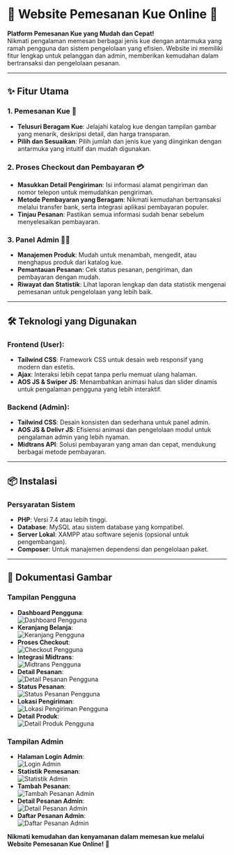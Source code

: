 # **🍰 Website Pemesanan Kue Online** 🎂

**Platform Pemesanan Kue yang Mudah dan Cepat!**  
Nikmati pengalaman memesan berbagai jenis kue dengan antarmuka yang ramah pengguna dan sistem pengelolaan yang efisien. Website ini memiliki fitur lengkap untuk pelanggan dan admin, memberikan kemudahan dalam bertransaksi dan pengelolaan pesanan.

---

## **✨ Fitur Utama**

### 1. **Pemesanan Kue** 🛒
- **Telusuri Beragam Kue**: Jelajahi katalog kue dengan tampilan gambar yang menarik, deskripsi detail, dan harga transparan.
- **Pilih dan Sesuaikan**: Pilih jumlah dan jenis kue yang diinginkan dengan antarmuka yang intuitif dan mudah digunakan.

### 2. **Proses Checkout dan Pembayaran** 💳
- **Masukkan Detail Pengiriman**: Isi informasi alamat pengiriman dan nomor telepon untuk memudahkan pengiriman.
- **Metode Pembayaran yang Beragam**: Nikmati kemudahan bertransaksi melalui transfer bank, serta integrasi aplikasi pembayaran populer.
- **Tinjau Pesanan**: Pastikan semua informasi sudah benar sebelum menyelesaikan pembayaran.

### 3. **Panel Admin** 👨‍💻
- **Manajemen Produk**: Mudah untuk menambah, mengedit, atau menghapus produk dari katalog kue.
- **Pemantauan Pesanan**: Cek status pesanan, pengiriman, dan pembayaran dengan mudah.
- **Riwayat dan Statistik**: Lihat laporan lengkap dan data statistik mengenai pemesanan untuk pengelolaan yang lebih baik.

---

## **🛠 Teknologi yang Digunakan**

### **Frontend (User):**
- **Tailwind CSS**: Framework CSS untuk desain web responsif yang modern dan estetis.
- **Ajax**: Interaksi lebih cepat tanpa perlu memuat ulang halaman.
- **AOS JS & Swiper JS**: Menambahkan animasi halus dan slider dinamis untuk pengalaman pengguna yang lebih interaktif.

### **Backend (Admin):**
- **Tailwind CSS**: Desain konsisten dan sederhana untuk panel admin.
- **AOS JS & Delivr JS**: Efisiensi animasi dan pengelolaan modul untuk pengalaman admin yang lebih nyaman.
- **Midtrans API**: Solusi pembayaran yang aman dan cepat, mendukung berbagai metode pembayaran.

---

## **📦 Instalasi**

### **Persyaratan Sistem**
- **PHP**: Versi 7.4 atau lebih tinggi.
- **Database**: MySQL atau sistem database yang kompatibel.
- **Server Lokal**: XAMPP atau software sejenis (opsional untuk pengembangan).
- **Composer**: Untuk manajemen dependensi dan pengelolaan paket.

---

## **📸 Dokumentasi Gambar**

### **Tampilan Pengguna**
- **Dashboard Pengguna**:  
  ![Dashboard Pengguna](img/dashboard_user.png)
- **Keranjang Belanja**:  
  ![Keranjang Pengguna](img/Keranjang_user.png)
- **Proses Checkout**:  
  ![Checkout Pengguna](img/checkout_user.png)
- **Integrasi Midtrans**:  
  ![Midtrans Pengguna](img/Midtrans_user.png)
- **Detail Pesanan**:  
  ![Detail Pesanan Pengguna](img/detail_pesanan_user.png)
- **Status Pesanan**:  
  ![Status Pesanan Pengguna](img/status_pemesanan_user.png)
- **Lokasi Pengiriman**:  
  ![Lokasi Pengiriman Pengguna](img/lokasi_user.png)
- **Detail Produk**:  
  ![Detail Produk Pengguna](img/product_item_user.png)

### **Tampilan Admin**
- **Halaman Login Admin**:  
  ![Login Admin](img/Login.png)
- **Statistik Pemesanan**:  
  ![Statistik Admin](img/Statistik_admin.png)
- **Tambah Pesanan**:  
  ![Tambah Pesanan Admin](img/Tambah_pesanan_admin.png)
- **Detail Pesanan Admin**:  
  ![Detail Pesanan Admin](img/detail_pesanan_admin.png)
- **Daftar Pesanan Admin**:  
  ![Daftar Pesanan Admin](img/Daftar_pesanan_admin.png)


**Nikmati kemudahan dan kenyamanan dalam memesan kue melalui Website Pemesanan Kue Online!** 🎂
